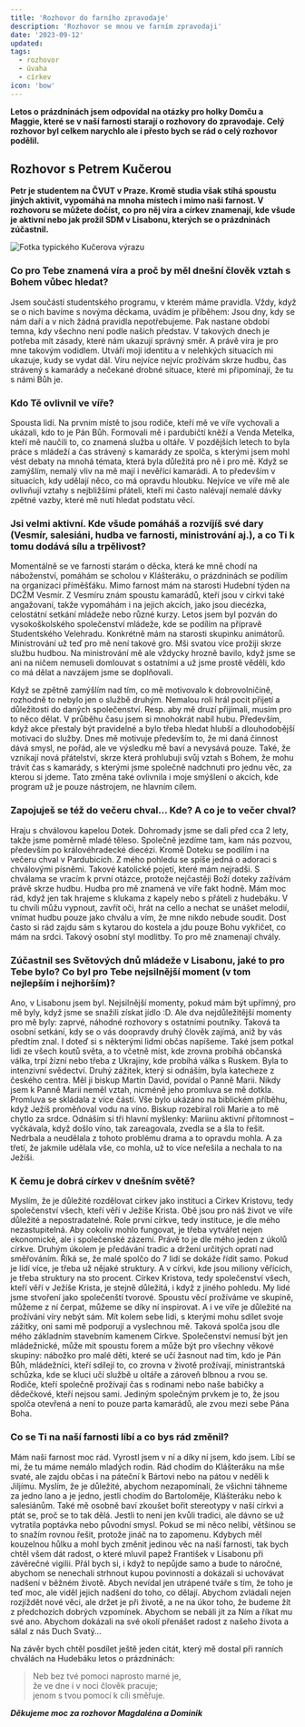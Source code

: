```yaml
---
title: 'Rozhovor do farního zpravodaje'
description: 'Rozhovor se mnou ve farním zpravodaji'
date: '2023-09-12'
updated:
tags:
  - rozhovor
  - úvaha
  - církev
icon: 'bow'
---
```


**Letos o prázdninách jsem odpovídal na otázky pro holky Domču a Maggie, které se v naší farnosti starají o rozhovory do zpravodaje. Celý rozhovor byl celkem narychlo ale i přesto bych se rád o celý rozhovor podělil.**

## Rozhovor s Petrem Kučerou

**Petr je studentem na ČVUT v Praze. 
Kromě studia však stíhá spoustu jiných 
aktivit, vypomáhá na mnoha místech i mimo 
naši farnost. V rozhovoru se můžete dočíst, 
co pro něj víra a církev znamenají, kde všude 
je aktivní nebo jak prožil SDM v Lisabonu, 
kterých se o prázdninách zúčastnil.**

![Fotka typického Kučerova výrazu](/posts/images/rozhovor-do-farniho-zpravodaje.jpg)

### Co pro Tebe znamená víra a proč by měl dnešní člověk vztah s Bohem vůbec hledat?

Jsem součástí studentského programu, v kterém máme pravidla. Vždy, když se o nich 
bavíme s novýma děckama, uvádím je příběhem: Jsou dny, kdy se nám daří a v nich žádná 
pravidla nepotřebujeme. Pak nastane období temna, kdy všechno není podle našich 
představ. V takových dnech je potřeba mít zásady, které nám ukazují správný směr. 
A právě víra je pro mne takovým vodidlem. Utváří moji identitu a v nelehkých situacích mi 
ukazuje, kudy se vydat dál. Víru nejvíce nejvíc prožívám skrze hudbu, čas strávený s 
kamarády a nečekané drobné situace, které mi připomínají, že tu s námi Bůh je.


### Kdo Tě ovlivnil ve víře?

Spousta lidí. Na prvním místě to jsou rodiče, kteří mě ve víře vychovali a ukázali, kdo to je 
Pán Bůh. Formovali mě i pardubičtí kněží a Venda Metelka, kteří mě naučili to, co 
znamená služba u oltáře. V pozdějších letech to byla práce s mládeží a čas strávený s 
kamarády ze spolča, s kterými jsem mohl vést debaty na mnohá témata, která byla důležitá 
pro ně i pro mě. Když se zamýšlím, nemalý vliv na mě mají i nevěřící kamarádi. A to 
především v situacích, kdy udělají něco, co má opravdu hloubku. Nejvíce ve víře mě ale 
ovlivňují vztahy s nejbližšími přáteli, kteří mi často nalévají nemalé dávky zpětné vazby, 
které mě nutí hledat podstatu věcí.

### Jsi velmi aktivní. Kde všude pomáháš a rozvíjíš své dary (Vesmír, salesiáni, hudba ve farnosti, ministrování aj.), a co Ti k tomu dodává sílu a trpělivost?

Momentálně se ve farnosti starám o děcka, která ke mně chodí na náboženství, pomáhám 
se scholou v Klášteráku, o prázdninách se podílím na organizaci příměšťáku. Mimo farnost 
mám na starosti Hudební týden na DCŽM Vesmír. Z Vesmíru znám spoustu kamarádů, 
kteří jsou v církvi také angažovaní, takže vypomáhám i na jejich akcích, jako jsou diecézka, 
celostátní setkání mládeže nebo různé kurzy. Letos jsem byl pozván do vysokoškolského 
společenství mládeže, kde se podílím na přípravě Studentského Velehradu. Konkrétně mám na starosti skupinku animátorů. Ministrování už teď pro mě není takové
gro. Mši svatou více prožiji skrze službu hudbou. Na ministrování mě ale vždycky hrozně 
bavilo, když jsme se ani na ničem nemuseli domlouvat s ostatními a už jsme prostě věděli, 
kdo co má dělat a navzájem jsme se doplňovali.

Když se zpětně zamýšlím nad tím, co mě motivovalo k dobrovolničině, rozhodně to nebylo 
jen o službě druhým. Nemalou roli hrál pocit přijetí a důležitosti do daných společenství. 
Resp. aby mě druzí přijímali, musím pro to něco dělat. V průběhu času jsem si mnohokrát 
nabil hubu. Především, když akce přestaly být pravidelné a bylo třeba hledat hlubší 
a dlouhodobější motivaci do služby. Dnes mě motivuje především to, že mi daná činnost 
dává smysl, ne pořád, ale ve výsledku mě baví a nevysává pouze. Také, že vznikají nová 
přátelství, skrze která prohlubuji svůj vztah s Bohem, že mohu trávit čas s kamarády, 
s kterými jsme společně nadchnuti pro jednu věc, za kterou si jdeme. Tato změna také 
ovlivnila i moje smýšlení o akcích, kde program už je pouze nástrojem, ne hlavním cílem.


### Zapojuješ se též do večeru chval… Kde? A co je to večer chval?

Hraju s chválovou kapelou Dotek. Dohromady jsme se dali před cca 2 lety, takže jsme 
poměrně mladé těleso. Společně jezdíme tam, kam nás pozvou, především po 
královéhradecké diecézi. Kromě Doteku se podílím i na večeru chval v Pardubicích. Z mého 
pohledu se spíše jedná o adoraci s chválovými písněmi. Takové katolické pojetí, které mám 
nejradši. S chválama se vracím k první otázce, protože nejčastěji Boží doteky zažívám právě 
skrze hudbu. Hudba pro mě znamená ve víře fakt hodně. Mám moc rád, když jen tak 
hrajeme s klukama z kapely nebo s přáteli z hudebáku. V tu chvíli můžu vypnout, zavřít oči, 
hrát na cello a nechat se unášet melodií, vnímat hudbu pouze jako chválu a vím, že mne 
nikdo nebude soudit. Dost často si rád zajdu sám s kytarou do kostela a jdu pouze Bohu 
vykřičet, co mám na srdci. Takový osobní styl modlitby. To pro mě znamenají chvály.


### Zúčastnil ses Světových dnů mládeže v Lisabonu, jaké to pro Tebe bylo? Co byl pro Tebe nejsilnější moment (v tom nejlepším i nejhorším)?

Ano, v Lisabonu jsem byl. Nejsilnější momenty, pokud mám být upřímný, pro mě byly, když 
jsme se snažili získat jídlo :D. Ale dva nejdůležitější momenty pro mě byly: zaprvé, náhodné 
rozhovory s ostatními poutníky. Taková ta osobní setkání, kdy se o vás doopravdy druhý 
člověk zajímá, aniž by vás předtím znal. I doteď si s některými lidmi občas napíšeme. Také 
jsem potkal lidi ze všech koutů světa, a to včetně míst, kde zrovna probíhá občanská válka, 
trpí žízní nebo třeba z Ukrajiny, kde probíhá válka s Ruskem. Byla to intenzivní svědectví. 
Druhý zážitek, který si odnáším, byla katecheze z českého centra. Měl ji biskup Martin 
David, povídal o Panně Marii. Nikdy jsem k Panně Marii neměl vztah, nicméně jeho 
promluva se mě dotkla. Promluva se skládala z více částí. Vše bylo ukázáno na biblickém 
příběhu, když Ježíš proměňoval vodu na víno. Biskup rozebíral roli Marie a to mě chytlo za 
srdce. Odnáším si tři hlavní myšlenky: Mariinu aktivní přítomnost – vyčkávala, když došlo 
víno, tak zareagovala, zvedla se a šla to řešit. Nedrbala a neudělala z tohoto problému drama a to opravdu mohla. A za třetí, že jakmile 
udělala vše, co mohla, už to více neřešila a nechala to na Ježíši.


### K čemu je dobrá církev v dnešním světě? 

Myslím, že je důležité rozdělovat církev jako instituci a Církev Kristovu, tedy společenství 
všech, kteří věří v Ježíše Krista. Obě jsou pro náš život ve víře důležité a nepostradatelné. 
Role první církve, tedy instituce, je dle mého nezastupitelná. Aby cokoliv mohlo fungovat, 
je třeba vytvářet nejen ekonomické, ale i společenské zázemí. Právě to je dle mého jeden z 
úkolů církve. Druhým úkolem je předávání tradic a držení určitých opratí nad směřováním. 
Říká se, že malé spolčo do 7 lidí se dokáže řídit samo. Pokud je lidí více, je třeba už nějaké 
struktury. A v církvi, kde jsou miliony věřících, je třeba struktury na sto procent. Církev 
Kristova, tedy společenství všech, kteří věří v Ježíše Krista, je stejně důležitá, i když z jiného 
pohledu. My lidé jsme stvoření jako společenští tvorové. Spoustu věcí prožíváme ve skupině, 
můžeme z ní čerpat, můžeme se díky ní inspirovat. A i ve víře je důležité na prožívání víry 
nebýt sám. Mít kolem sebe lidi, s kterými mohu sdílet svoje zážitky, oni sami mě podporují 
a vyslechnou mě. Taková spolča jsou dle mého základním stavebním kamenem Církve. 
Společenství nemusí být jen mládežnické, může mít spoustu forem a může být pro všechny 
věkové skupiny: nábožko pro malé děti, které se učí žasnout nad tím, kdo je Pán Bůh, 
mládežníci, kteří sdílejí to, co zrovna v životě prožívají, ministrantská schůzka, kde se kluci 
učí službě u oltáře a zároveň blbnou a rvou se. Rodiče, kteří společně prožívají čas s 
rodinami nebo naše babičky a dědečkové, kteří nejsou sami. Jediným společným prvkem je 
to, že jsou spolča otevřená a není to pouze parta kamarádů, ale zvou mezi sebe Pána Boha.

### Co se Ti na naší farnosti líbí a co bys rád změnil?

Mám naši farnost moc rád. Vyrostl jsem v ní a díky ní jsem, kdo jsem. Líbí se mi, že tu 
máme nemálo mladých rodin. Rád chodím do Klášteráku na mše svaté, ale zajdu občas i na 
páteční k Bártovi nebo na pátou v neděli k Jiljímu. Myslím, že je důležité, abychom 
nezapomínali, že všichni táhneme za jedno lano a je jedno, jestli chodím do Bartoloměje, 
Klášteráku nebo k salesiánům. Také mě osobně baví zkoušet bořit stereotypy v naší církvi a 
ptát se, proč se to tak dělá. Jestli to není jen kvůli tradici, ale dávno se už vytratila 
poptávka nebo původní smysl. Pokud se mi něco nelíbí, většinou se to snažím rovnou řešit, 
protože jináč na to zapomenu. Kdybych měl kouzelnou hůlku a mohl bych změnit jedinou 
věc na naší farnosti, tak bych chtěl všem dát radost, o které mluvil papež František v 
Lisabonu při závěrečné vigilii. Přál bych si, i když to nepůjde samo a bude to náročné, 
abychom se nenechali strhnout kupou povinností a dokázali si uchovávat nadšení v běžném 
životě. Abych nevídal jen utrápené tváře s tím, že toho je teď moc, ale viděl jejich nadšení 
do toho, co dělají. Abychom zvládali nejen rozjíždět nové věci, ale držet je při životě, a ne 
na úkor toho, že budeme žít z předchozích dobrých vzpomínek. Abychom se nebáli jít za 
Ním a říkat mu své ano. Abychom dokázali na své okolí přenášet radost z našeho života 
a sálal z nás Duch Svatý…


Na závěr bych chtěl posdílet ještě jeden citát, který mě dostal při ranních chválách 
na Hudebáku letos o prázdninách:
> Neb bez tvé pomoci naprosto marné je, <br>
> že ve dne i v noci člověk pracuje; <br>
> jenom s tvou pomocí k cíli směřuje.

***Děkujeme moc za rozhovor Magdaléna a Dominik***